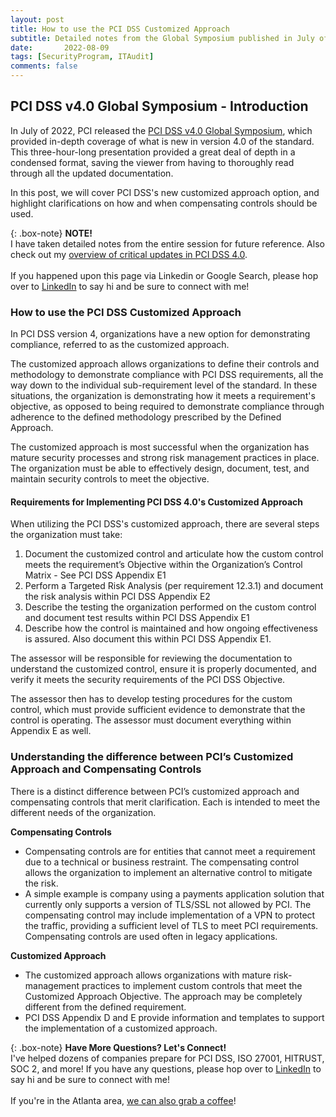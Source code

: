 ```yaml
---
layout: post
title: How to use the PCI DSS Customized Approach
subtitle: Detailed notes from the Global Symposium published in July of 2022
date:   	2022-08-09
tags: [SecurityProgram, ITAudit]
comments: false
---
```


## PCI DSS v4.0 Global Symposium - Introduction

In July of 2022, PCI released the [PCI DSS v4.0 Global Symposium](https://events.pcisecuritystandards.org/pcidss4-0-global-symposium?utm_campaign=2021%2520Community%2520Meetings), which provided in-depth coverage of what is new in version 4.0 of the standard. This three-hour-long presentation provided a great deal of depth in a condensed format, saving the viewer from having to thoroughly read through all the updated documentation.

In this post, we will cover PCI DSS's new customized approach option, and highlight clarifications on how and when compensating controls should be used.

{: .box-note}
**NOTE!** <br>I have taken detailed notes from the entire session for future reference. Also check out my [overview of critical updates in PCI DSS 4.0](https://shanepeden.github.io/shanepeden.com/2022-08-10-pci4updates/). <br><br>If you happened upon this page via Linkedin or Google Search, please hop over to [LinkedIn](https://www.linkedin.com/in/speden/) to say hi and be sure to connect with me!


### How to use the PCI DSS Customized Approach

In PCI DSS version 4, organizations have a new option for demonstrating compliance, referred to as the customized approach.

The customized approach allows organizations to define their controls and methodology to demonstrate compliance with PCI DSS requirements, all the way down to the individual sub-requirement level of the standard. In these situations, the organization is demonstrating how it meets a requirement's objective, as opposed to being required to demonstrate compliance through adherence to the defined methodology prescribed by the Defined Approach.

The customized approach is most successful when the organization has mature security processes and strong risk management practices in place. The organization must be able to effectively design, document, test, and maintain security controls to meet the objective.

#### Requirements for Implementing PCI DSS 4.0's Customized Approach
When utilizing the PCI DSS's customized approach, there are several steps the organization must take:

1. Document the customized control and articulate how the custom control meets the requirement’s Objective within the Organization’s Control Matrix - See PCI DSS Appendix E1
2. Perform a Targeted Risk Analysis (per requirement 12.3.1) and document the risk analysis within PCI DSS Appendix E2
3. Describe the testing the organization performed on the custom control and document test results within PCI DSS Appendix E1
4. Describe how the control is maintained and how ongoing effectiveness is assured. Also document this within PCI DSS Appendix E1.

The assessor will be responsible for reviewing the documentation to understand the customized control, ensure it is properly documented, and verify it meets the security requirements of the PCI DSS Objective.

The assessor then has to develop testing procedures for the custom control, which must provide sufficient evidence to demonstrate that the control is operating. The assessor must document everything within Appendix E as well.


### Understanding the difference between PCI’s Customized Approach and Compensating Controls

There is a distinct difference between PCI’s customized approach and compensating controls that merit clarification. Each is intended to meet the different needs of the organization.

**Compensating Controls**
* Compensating controls are for entities that cannot meet a requirement due to a technical or business restraint. The compensating control allows the organization to implement an alternative control to mitigate the risk.
 * A simple example is company using a payments application solution that currently only supports a version of TLS/SSL not allowed by PCI. The compensating control may include implementation of a VPN to protect the traffic, providing a sufficient level of TLS to meet PCI requirements.
Compensating controls are used often in legacy applications.

**Customized Approach**
* The customized approach allows organizations with mature risk-management practices to implement custom controls that meet the Customized Approach Objective. The approach may be completely different from the defined requirement.
 * PCI DSS Appendix D and E provide information and templates to support the implementation of a customized approach.


 {: .box-note}
 **Have More Questions? Let's Connect!** <br>I've helped dozens of companies prepare for PCI DSS, ISO 27001, HITRUST, SOC 2, and more! If you have any questions, please hop over to [LinkedIn](https://www.linkedin.com/in/speden/) to say hi and be sure to connect with me! <br><br>If you're in the Atlanta area, [we can also grab a coffee](https://shanepeden.github.io/shanepeden.com/aboutme/)!
